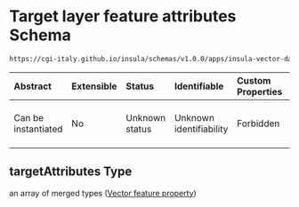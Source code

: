 # Target layer feature attributes Schema

```txt
https://cgi-italy.github.io/insula/schemas/v1.0.0/apps/insula-vector-dataset-time-dynamic-data.schema.json#/$defs/timeDynamicDataSource/properties/targetAttributes
```



| Abstract            | Extensible | Status         | Identifiable            | Custom Properties | Additional Properties | Access Restrictions | Defined In                                                                                                                                       |
| :------------------ | :--------- | :------------- | :---------------------- | :---------------- | :-------------------- | :------------------ | :----------------------------------------------------------------------------------------------------------------------------------------------- |
| Can be instantiated | No         | Unknown status | Unknown identifiability | Forbidden         | Allowed               | none                | [insula-vector-dataset-time-dynamic-data.schema.json\*](schemas/apps/insula-vector-dataset-time-dynamic-data.schema.json) |

## targetAttributes Type

an array of merged types ([Vector feature property](vector-feature-property.md))
